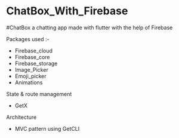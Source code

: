 # ChatBox_With_Firebase

#ChatBox a chatting app made with flutter with the help of Firebase

Packages used :-

- Firebase_cloud
- Firebase_core
- Firebase_storage
- Image_Picker
- Emoji_picker
- Animations

State & route management
- GetX

Architecture
- MVC pattern using GetCLI
